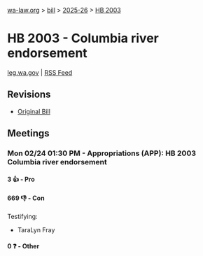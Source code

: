 [wa-law.org](/) > [bill](/bill/) > [2025-26](/bill/2025-26/) > [HB 2003](/bill/2025-26/hb/2003/)

# HB 2003 - Columbia river endorsement
[leg.wa.gov](https://app.leg.wa.gov/billsummary?BillNumber=2003&Year=2025&Initiative=false) | [RSS Feed](./rss.xml)

## Revisions
* [Original Bill](1/)

## Meetings
### Mon 02/24 01:30 PM - Appropriations (APP): HB 2003 Columbia river endorsement
#### 3 👍 - Pro

#### 669 👎 - Con
Testifying:
* TaraLyn Fray

#### 0 ❓ - Other
